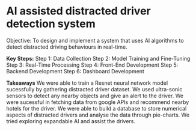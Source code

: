 # AI assisted distracted driver detection system

Objective: To design and implement a system that uses AI algorithms to detect distracted driving behaviours in real-time.

<b>Key Steps:</b>
Step 1: Data Collection
Step 2: Model Training and Fine-Tuning
Step 3: Real-Time Processing
Step 4: Front-End Development
Step 5: Backend Development
Step 6: Dashboard Development

<b>Takeaways</b>
We were able to train a Resnet neural network model sucessfully by gathering distracted driver dataset.
We used ultra-sonic sensors to detect any nearby objects and give an alert to the driver.
We were sucessful in fetching data from google APIs and recommend nearby hotels for the driver.
We were able to build a database to store numerical aspects of distracted drivers and analyse the data through pie-charts.
We tried exploring expandable AI and assist the drivers.
